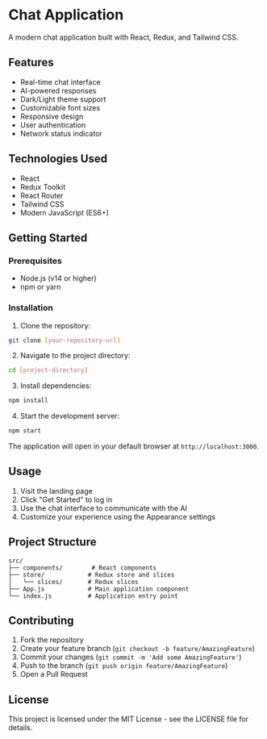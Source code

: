 # Chat Application

A modern chat application built with React, Redux, and Tailwind CSS.

## Features

- Real-time chat interface
- AI-powered responses
- Dark/Light theme support
- Customizable font sizes
- Responsive design
- User authentication
- Network status indicator

## Technologies Used

- React
- Redux Toolkit
- React Router
- Tailwind CSS
- Modern JavaScript (ES6+)

## Getting Started

### Prerequisites

- Node.js (v14 or higher)
- npm or yarn

### Installation

1. Clone the repository:
```bash
git clone [your-repository-url]
```

2. Navigate to the project directory:
```bash
cd [project-directory]
```

3. Install dependencies:
```bash
npm install
```

4. Start the development server:
```bash
npm start
```

The application will open in your default browser at `http://localhost:3000`.

## Usage

1. Visit the landing page
2. Click "Get Started" to log in
3. Use the chat interface to communicate with the AI
4. Customize your experience using the Appearance settings

## Project Structure

```
src/
├── components/        # React components
├── store/            # Redux store and slices
│   └── slices/       # Redux slices
├── App.js            # Main application component
└── index.js          # Application entry point
```

## Contributing

1. Fork the repository
2. Create your feature branch (`git checkout -b feature/AmazingFeature`)
3. Commit your changes (`git commit -m 'Add some AmazingFeature'`)
4. Push to the branch (`git push origin feature/AmazingFeature`)
5. Open a Pull Request

## License

This project is licensed under the MIT License - see the LICENSE file for details.
